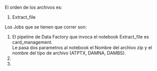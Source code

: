 

El orden de los archivos es: 
1. Extract_file  
 

Los Jobs que se tienen que correr son: 
1. El pipeline de Data Factory que invoca el notebook Extract_file es card_management.  
   Le pasa dos parametros al notebook el Nombre del archivo zip y el nombre del tipo de archivo (ATPTX, DAMNA, DAMBS).  
2.  
3.  




